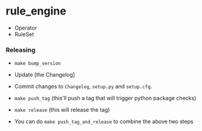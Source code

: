 # rule_engine
 - Operator
 - RuleSet
 
 ### Releasing

- `make bump_version`
- Update [the Changelog]
- Commit changes to `Changelog`, `setup.py` and `setup.cfg`.
- `make push_tag` (this'll push a tag that will trigger python package checks)
- `make release` (this will release the tag)

- You can do `make push_tag_and_release` to combine the above two steps